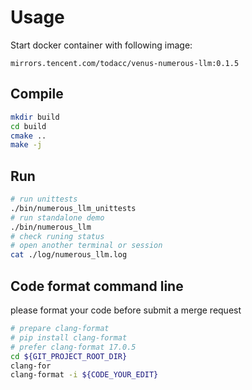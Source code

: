 # Usage

Start docker container with following image:
```
mirrors.tencent.com/todacc/venus-numerous-llm:0.1.5
```

## Compile
```bash
mkdir build
cd build
cmake ..
make -j
```

## Run

```bash
# run unittests
./bin/numerous_llm_unittests
# run standalone demo
./bin/numerous_llm
# check runing status
# open another terminal or session
cat ./log/numerous_llm.log
```

## Code format command line

please format your code before submit a merge request

```bash
# prepare clang-format
# pip install clang-format
# prefer clang-format 17.0.5
cd ${GIT_PROJECT_ROOT_DIR}
clang-for
clang-format -i ${CODE_YOUR_EDIT}
```